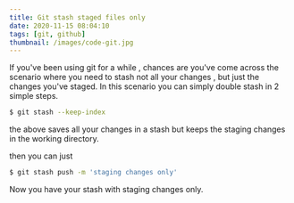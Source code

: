 ```yaml
---
title: Git stash staged files only
date: 2020-11-15 08:04:10
tags: [git, github]
thumbnail: /images/code-git.jpg
---
```


If you've been using git for a while , chances are you've come across the scenario where you need to stash not all your changes , but just the changes you've staged. In this scenario you can simply double stash in 2 simple steps.

<!-- more -->

```bash
$ git stash --keep-index
```

the above saves all your changes in a stash but keeps the staging changes in the working directory.

then you can just 

```bash
$ git stash push -m 'staging changes only'
```

Now you have your stash with staging changes only.